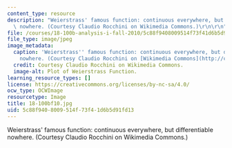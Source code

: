 ```yaml
---
content_type: resource
description: "Weierstrass' famous function: continuous everywhere, but differentiable\
  \ nowhere. (Courtesy Claudio Rocchini on Wikimedia Commons.)\r\n\r\n"
file: /courses/18-100b-analysis-i-fall-2010/5c88f9408009514f73f41d6b5d91fd13_18-100bf10.jpg
file_type: image/jpeg
image_metadata:
  caption: 'Weierstrass'' famous function: continuous everywhere, but differentiable
    nowhere. (Courtesy Claudio Rocchini on [Wikimedia Commons](http://commons.wikimedia.org/wiki/File:Weierstrass_function.gif).)'
  credit: Courtesy Claudio Rocchini on Wikimedia Commons.
  image-alt: Plot of Weierstrass Function.
learning_resource_types: []
license: https://creativecommons.org/licenses/by-nc-sa/4.0/
ocw_type: OCWImage
resourcetype: Image
title: 18-100bf10.jpg
uid: 5c88f940-8009-514f-73f4-1d6b5d91fd13
---
```

Weierstrass' famous function: continuous everywhere, but differentiable nowhere. (Courtesy Claudio Rocchini on Wikimedia Commons.)

